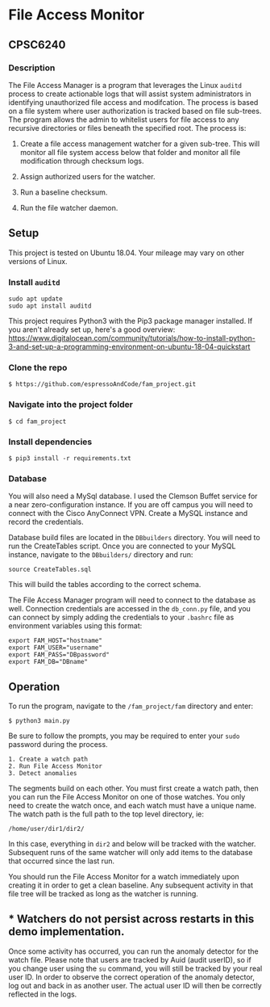 # File Access Monitor
## CPSC6240

### Description

The File Access Manager is a program that leverages the Linux `auditd` process to create actionable logs that will assist system administrators in identifying unauthorized file access and modifcation. The process is based on a file system where user authorization is tracked based on file sub-trees. The program allows the admin to whitelist users for file access to any recursive directories or files beneath the specified root. The process is:

1.	Create a file access management watcher for a given sub-tree. This will monitor all file system access below that folder and monitor all file modification through checksum logs.

1.  Assign authorized users for the watcher.
    
1.	Run a baseline checksum.

1.	Run the file watcher daemon.

## Setup

This project is tested on Ubuntu 18.04. Your mileage may vary on other versions of Linux. 

### Install `auditd`

    sudo apt update
    sudo apt install auditd


This project requires Python3 with the Pip3 package manager installed. If you aren't already set up, here's a good overview:
https://www.digitalocean.com/community/tutorials/how-to-install-python-3-and-set-up-a-programming-environment-on-ubuntu-18-04-quickstart


### Clone the repo

    $ https://github.com/espressoAndCode/fam_project.git

### Navigate into the project folder

    $ cd fam_project

### Install dependencies

    $ pip3 install -r requirements.txt

### Database

You will also need a MySql database. I used the Clemson Buffet service for a near zero-configuration instance. If you are off campus you will need to connect with the Cisco AnyConnect VPN. Create a MySQL instance and record the credentials.

Database build files are located in the `DBbuilders` directory. You will need to run the CreateTables script. Once you are connected to your MySQL instance, navigate to the `DBbuilders/` directory and run:

    source CreateTables.sql

This will build the tables according to the correct schema.

The File Access Manager program will need to connect to the database as well. Connection credentials are accessed in the `db_conn.py` file, and you can connect by simply adding the credentials to your `.bashrc` file as environment variables using this format:

    export FAM_HOST="hostname"
    export FAM_USER="username"
    export FAM_PASS="DBpassword"
    export FAM_DB="DBname"

## Operation

To run the program, navigate to the `/fam_project/fam` directory and enter:

    $ python3 main.py

Be sure to follow the prompts, you may be required to enter your `sudo` password during the process.

    1. Create a watch path
    2. Run File Access Monitor
    3. Detect anomalies

The segments build on each other. You must first create a watch path, then you can run the File Access Monitor on one of those watches. You only need to create the watch once, and each watch must have a unique name. The watch path is the full path to the top level directory, ie:

    /home/user/dir1/dir2/

In this case, everything in `dir2` and below will be tracked with the watcher. Subsequent runs of the same watcher will only add items to the database that occurred since the last run.
 
 You should run the File Access Monitor for a watch immediately upon creating it in order to get a clean baseline. Any subsequent activity in that file tree will be tracked as long as the watcher is running.

 ## * Watchers do not persist across restarts in this demo implementation.

Once some activity has occurred, you can run the anomaly detector for the watch file. Please note that users are tracked by Auid (audit userID), so if you change user using the `su` command, you will still be tracked by your real user ID. In order to observe the correct operation of the anomaly detector, log out and back in as another user. The actual user ID will then be correctly reflected in the logs.

